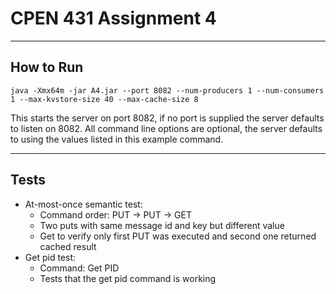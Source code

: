 # CPEN 431 Assignment 4
---
## How to Run
`
java -Xmx64m -jar A4.jar --port 8082 --num-producers 1 --num-consumers 1 --max-kvstore-size 40 --max-cache-size 8
`

This starts the server on port 8082, if no port is supplied the server defaults to listen on 8082.
All command line options are optional, the server defaults to using the values listed in this example command.

---
## Tests

* At-most-once semantic test:
	* Command order: PUT -> PUT -> GET
	* Two puts with same message id and key but different value
	* Get to verify only first PUT was executed and second one returned cached result
* Get pid test:
	* Command: Get PID
	* Tests that the get pid command is working